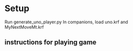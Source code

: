 # Setup
Run generate_uno_player.py
In companions, load uno.krf and MyNextMoveMt.krf

## instructions for playing game
